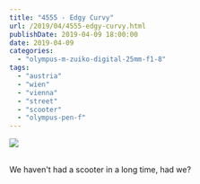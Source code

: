 ```yaml
---
title: "4555 - Edgy Curvy"
url: /2019/04/4555-edgy-curvy.html
publishDate: 2019-04-09 18:00:00
date: 2019-04-09
categories: 
  - "olympus-m-zuiko-digital-25mm-f1-8"
tags: 
  - "austria"
  - "wien"
  - "vienna"
  - "street"
  - "scooter"
  - "olympus-pen-f"
---
```

<div class="container">
<div class="center"><a target="_blank" href="https://d25zfm9zpd7gm5.cloudfront.net/1200x1200/2018/20180122_160646_lr.jpg"><img class="webfeedsFeaturedVisual" src="https://d25zfm9zpd7gm5.cloudfront.net/0600x0600/2018/20180122_160646_lr.jpg" /></a></div>
</div>
<br />

We haven't had a scooter in a long time, had we?